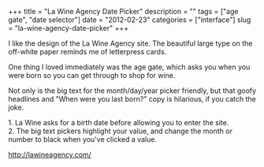 +++
title = "La Wine Agency Date Picker"
description = ""
tags = ["age gate", "date selector"]
date = "2012-02-23"
categories = ["interface"]
slug = "la-wine-agency-date-picker"
+++


<p>I like the design of the La Wine Agency site. The beautiful large type on the off-white paper reminds me of letterpress cards.</p>

<p>One thing I loved immediately was the age gate, which asks you when you were born so you can get through to shop for wine.</p>

<p>Not only is the big text for the month/day/year picker friendly, but that goofy headlines and &quot;When were you last born?&quot; copy is hilarious, if you catch the joke.</p>

<div id="screens-full" class="clear"><div class="caption">1. La Wine asks for a birth date before allowing you to enter the site.</div><div class="fullimg clear"><a href="http://media.konigi.com/interface/lawine-date-picker-1.png" class="group" rel="group" title="1. La Wine asks for a birth date before allowing you to enter the site."><img src="http://media.konigi.com/interface/lawine-date-picker-1.png" alt="" class="img-responsive"></a></div></div><div id="screens-full" class="clear"><div class="caption">2. The big text pickers highlight your value, and change the month or number to black when you've clicked a value.</div><div class="fullimg clear"><a href="http://media.konigi.com/interface/lawine-date-picker-2.png" class="group" rel="group" title="2. The big text pickers highlight your value, and change the month or number to black when you'..."><img src="http://media.konigi.com/interface/lawine-date-picker-2.png" alt="" class="img-responsive"></a></div></div>        
<p><a href="http://lawineagency.com/">http://lawineagency.com/</a></p>

